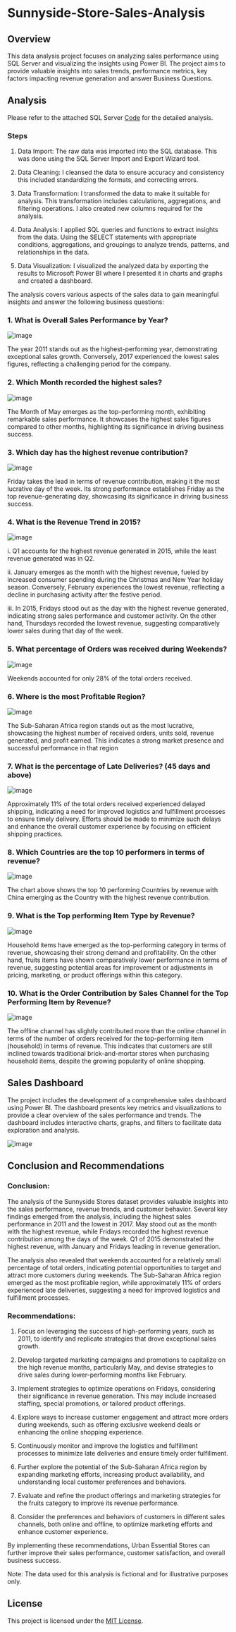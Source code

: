 # Sunnyside-Store-Sales-Analysis

## Overview
This data analysis project focuses on analyzing sales performance using SQL Server and visualizing the insights using Power BI. The project aims to provide valuable insights into sales trends, performance metrics, key factors impacting revenue generation and answer Business Questions.

## Analysis

Please refer to the attached SQL Server [Code](https://github.com/Ernest-30/Sunnyside-Store-Sales-Analysis/blob/main/Sunnyside%20Store%20Analysis.sql) for the detailed analysis.

### Steps

1. Data Import: The raw data  was imported into the SQL database. This was done using the SQL Server Import and Export Wizard tool.

2. Data Cleaning: I cleansed the data to ensure accuracy and consistency this included standardizing the formats, and correcting errors.

3.  Data Transformation: I transformed the data to make it suitable for analysis. This transformation includes calculations, aggregations, and filtering operations. I also created new columns required for the analysis.

4.  Data Analysis: I applied SQL queries and functions to extract insights from the data. Using the SELECT statements with appropriate conditions, aggregations, and groupings to analyze trends, patterns, and relationships in the data.

5.  Data Visualization: I visualized the analyzed data by exporting the results to Microsoft Power BI where I presented it in charts and graphs and created a dashboard.

The analysis covers various aspects of the sales data to gain meaningful insights and answer the following business questions:

### 1. What is Overall Sales Performance by Year?

![image](https://github.com/Ernest-30/Sunnyside-Store-Sales-Analysis/assets/123366282/c6604857-a65a-4fda-a124-c6fa329dd897)

The year 2011 stands out as the highest-performing year, demonstrating exceptional sales growth. 
Conversely, 2017 experienced the lowest sales figures, reflecting a challenging period for the company.

### 2. Which Month recorded the highest sales?

![image](https://github.com/Ernest-30/Sunnyside-Store-Sales-Analysis/assets/123366282/2e85ef63-3573-40a4-aae9-854b2c709fb9)

The Month of May emerges as the top-performing month, exhibiting remarkable sales performance. It showcases the 
highest sales figures compared to other months, highlighting its significance in driving business success.

### 3. Which day has the highest revenue contribution?

![image](https://github.com/Ernest-30/Sunnyside-Store-Sales-Analysis/assets/123366282/32325041-f968-4ad6-aece-32fe32891245)

Friday takes the lead in terms of revenue contribution, making it the most lucrative day of the week. Its strong performance 
establishes Friday as the top revenue-generating day, showcasing its significance in driving business success.

### 4. What is the Revenue Trend in 2015?

![image](https://github.com/Ernest-30/Sunnyside-Store-Sales-Analysis/assets/123366282/c0e48bda-623d-41f3-9916-8a8f69c50789)

i. Q1 accounts for the highest revenue generated in 2015, while the least revenue generated was in Q2.

ii. January emerges as the month with the highest revenue, fueled by increased consumer spending during the Christmas and New Year holiday season.  Conversely, February experiences the lowest revenue, reflecting a decline in purchasing activity after the festive period.

iii. In 2015, Fridays stood out as the day with the highest revenue generated, indicating strong sales performance and customer activity. 
On the other hand, Thursdays recorded the lowest revenue, suggesting comparatively lower sales during that day of the week.

### 5. What percentage of Orders was received during Weekends?

![image](https://github.com/Ernest-30/Sunnyside-Store-Sales-Analysis/assets/123366282/5833fce0-6894-4ff9-bf3d-cf3f9be98e18)

Weekends accounted for only 28% of the total orders received.

### 6. Where is the most Profitable Region?

![image](https://github.com/Ernest-30/Sunnyside-Store-Sales-Analysis/assets/123366282/ab77f6dc-7968-4a76-869f-d1ff183aa16a)

The Sub-Saharan Africa region stands out as the most lucrative, showcasing the highest number of received orders, units sold, revenue generated, and profit earned. This indicates a strong market presence and successful performance in that region

### 7. What is the percentage of Late Deliveries? (45 days and above)

![image](https://github.com/Ernest-30/Sunnyside-Store-Sales-Analysis/assets/123366282/12475b30-e82f-47ed-a732-719f461edbc0)

Approximately 11% of the total orders received experienced delayed shipping, indicating a need for improved logistics and fulfillment processes to ensure timely delivery. 
Efforts should be made to minimize such delays and enhance the overall customer experience by focusing on efficient shipping practices.
 
### 8. Which Countries are the top 10 performers in terms of revenue?

![image](https://github.com/Ernest-30/Sunnyside-Store-Sales-Analysis/assets/123366282/53271f45-f8fa-4f59-b0c5-003f913aca0b)

The chart above shows the top 10 performing Countries by revenue with China emerging as the Country with the highest revenue contribution.

### 9. What is the Top performing Item Type by Revenue?

![image](https://github.com/Ernest-30/Sunnyside-Store-Sales-Analysis/assets/123366282/53c063ec-a239-454e-b46a-9d8ea3d2755e)

Household items have emerged as the top-performing category in terms of revenue, showcasing their strong demand and profitability. On the other hand, fruits items have shown comparatively lower performance in terms of revenue, suggesting potential areas for improvement or adjustments in pricing, marketing, or product offerings within this category.

### 10. What is the Order Contribution by Sales Channel for the Top Performing Item by Revenue?

![image](https://github.com/Ernest-30/Sunnyside-Store-Sales-Analysis/assets/123366282/93f845a1-8e17-4850-b242-bbc1f3a312f6)

The offline channel has slightly contributed more than the online channel in terms of the number of orders received for the top-performing item (household) in terms of revenue. This indicates that customers are still inclined towards traditional brick-and-mortar stores when purchasing household items, despite the growing popularity of online shopping.

## Sales Dashboard

The project includes the development of a comprehensive sales dashboard using Power BI. The dashboard presents key metrics and visualizations to provide a clear overview of the sales performance and trends. The dashboard includes interactive charts, graphs, and filters to facilitate data exploration and analysis.

![image](https://github.com/Ernest-30/Sunnyside-Store-Sales-Analysis/assets/123366282/0ff47db9-856c-4d59-a202-123e6d8d248e)


## Conclusion and Recommendations

### Conclusion:
The analysis of the Sunnyside Stores dataset provides valuable insights into the sales performance, revenue trends, and customer behavior. Several key findings emerged from the analysis, including the highest sales performance in 2011 and the lowest in 2017. May stood out as the month with the highest revenue, while Fridays recorded the highest revenue contribution among the days of the week. Q1 of 2015 demonstrated the highest revenue, with January and Fridays leading in revenue generation.

The analysis also revealed that weekends accounted for a relatively small percentage of total orders, indicating potential opportunities to target and attract more customers during weekends. The Sub-Saharan Africa region emerged as the most profitable region, while approximately 11% of orders experienced late deliveries, suggesting a need for improved logistics and fulfillment processes.

### Recommendations:
1. Focus on leveraging the success of high-performing years, such as 2011, to identify and replicate strategies that drove exceptional sales growth.

2. Develop targeted marketing campaigns and promotions to capitalize on the high revenue months, particularly May, and devise strategies to drive sales during lower-performing months like February.

3. Implement strategies to optimize operations on Fridays, considering their significance in revenue generation. This may include increased staffing, special promotions, or tailored product offerings.

4. Explore ways to increase customer engagement and attract more orders during weekends, such as offering exclusive weekend deals or enhancing the online shopping experience.

5. Continuously monitor and improve the logistics and fulfillment processes to minimize late deliveries and ensure timely order fulfillment.

6. Further explore the potential of the Sub-Saharan Africa region by expanding marketing efforts, increasing product availability, and understanding local customer preferences and behaviors.

7. Evaluate and refine the product offerings and marketing strategies for the fruits category to improve its revenue performance.

8. Consider the preferences and behaviors of customers in different sales channels, both online and offline, to optimize marketing efforts and enhance customer experience.

By implementing these recommendations, Urban Essential Stores can further improve their sales performance, customer satisfaction, and overall business success.


Note: The data used for this analysis is fictional and for illustrative purposes only.


## License

This project is licensed under the [MIT License](LICENSE).
